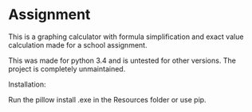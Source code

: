 # Assignment
This is a graphing calculator with formula simplification and exact value calculation made for a school assignment.

This was made for python 3.4 and is untested for other versions. The project is completely unmaintained.

Installation:

Run the pillow install .exe in the Resources folder or use pip.
